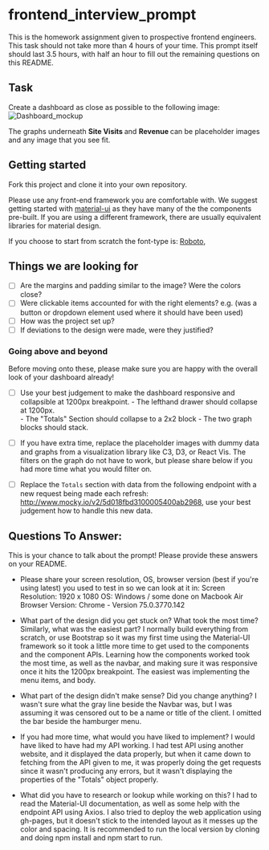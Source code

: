 # frontend_interview_prompt
This is the homework assignment given to prospective frontend engineers. This task should not take more than 4 hours of your time. This prompt itself should last 3.5 hours, with half an hour to fill out the remaining questions on this README. 

## Task
Create a dashboard as close as possible to the following image: 
![Dashboard_mockup](https://i.imgur.com/5yDwTXk.png)

The graphs underneath <strong> Site Visits </strong> and <strong> Revenue </strong> can be placeholder images and any image that you see fit. 

## Getting started

Fork this project and clone it into your own repository. 

Please use any front-end framework you are comfortable with. 
We suggest getting started with [material-ui](https://material-ui.com/) as they have many of the the components pre-built. If you are using a different framework, there are usually equivalent libraries for material design. 

If you choose to start from scratch the font-type is: [Roboto](https://fonts.google.com/specimen/Roboto),

## Things we are looking for 
- [ ] Are the margins and padding similar to the image? Were the colors close? 
- [ ] Were clickable items accounted for with the right elements? e.g. (was a button or dropdown element used where it should have been used)
- [ ] How was the project set up? 
- [ ] If deviations to the design were made, were they justified? 

### Going above and beyond
Before moving onto these, please make sure you are happy with the overall look of your dashboard already! 
- [ ] Use your best judgement to make the dashboard responsive and collapsible at 1200px breakpoint. 
      - The lefthand drawer should collapse at 1200px.  
      - The "Totals" Section should collapse to a 2x2 block
      - The two graph blocks should stack. 

- [ ] If you have extra time, replace the placeholder images with dummy data and graphs from a visualization library like C3, D3, or React Vis. The filters on the graph do not have to work, but please share below if you had more time what you would filter on. 

- [ ] Replace the `Totals` section with data from the following endpoint with a new request being made each refresh: http://www.mocky.io/v2/5d018fbd3100005400ab2968, use your best judgement how to handle this new data. 

## Questions To Answer: 
This is your chance to talk about the prompt! Please provide these answers on your README. 
- Please share your screen resolution, OS, browser version (best if you're using latest) you used to test in so we can look at it in: 
    Screen Resolution: 1920 x 1080
    OS: Windows / some done on Macbook Air
    Browser Version: Chrome - Version 75.0.3770.142
    
- What part of the design did you get stuck on? What took the most time? Similarly, what was the easiest part? 
    I normally build everything from scratch, or use Bootstrap so it was my first time using the Material-UI framework so it took a little more time to get used to the components and the component APIs. Learning how the components worked took the most time, as well as the navbar, and making sure it was responsive once it hits the 1200px breakpoint. The easiest was implementing the menu items, and body.
    
- What part of the design didn't make sense? Did you change anything?
    I wasn't sure what the gray line beside the Navbar was, but I was assuming it was censored out to be a name or title of the client. I omitted the bar beside the hamburger menu.
    
- If you had more time, what would you have liked to implement? 
    I would have liked to have had my API working. I had test API using another website, and it displayed the data properly, but when it came down to fetching from the API given to me, it was properly doing the get requests since it wasn't producing any errors, but it wasn't displaying the properties of the "Totals" object properly. 
    
- What did you have to research or lookup while working on this? 
    I had to read the Material-UI documentation, as well as some help with the endpoint API using Axios. I also tried to deploy the web application using gh-pages, but it doesn't stick to the intended layout as it messes up the color and spacing. It is recommended to run the local version by cloning and doing npm install and npm start to run.















